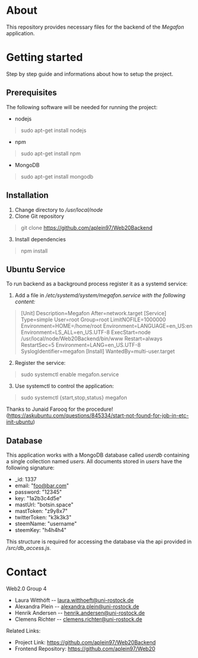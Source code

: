 # About 

This repository provides necessary files for the backend of the *Megafon* application.

# Getting started

Step by step guide and informations about how to setup the project.

## Prerequisites
The following software will be needed for running the project:
 - nodejs
> sudo apt-get install nodejs
- npm
> sudo apt-get install npm
- MongoDB
> sudo apt-get install mongodb

## Installation

 1. Change directory to */usr/local/node*
 2. Clone Git repository
 > git clone https://github.com/aplein97/Web20Backend
 3. Install dependencies
 > npm install

## Ubuntu Service
To run backend as a background process register it as a systemd service:
1. Add a file in */etc/systemd/system/megafon.service with the following content:*
>[Unit]
Description=Megafon
After=network.target
[Service]
Type=simple
User=root
Group=root
LimitNOFILE=1000000
Environment=HOME=/home/root
Environment=LANGUAGE=en_US:en
Environment=LS_ALL=en_US.UTF-8
ExecStart=node /usr/local/node/Web20Backend/bin/www
Restart=always
RestartSec=5
Environment=LANG=en_US.UTF-8
SyslogIdentifier=megafon
[Install]
WantedBy=multi-user.target
2. Register the service:
> sudo systemctl enable megafon.service
3. Use systemctl to control the application:
> sudo systemctl {start,stop,status} megafon

Thanks to Junaid Farooq for the procedure! (https://askubuntu.com/questions/845334/start-not-found-for-job-in-etc-init-ubuntu)

## Database
This application works with a MongoDB database called *userdb* containing a single collection named *users*. All documents stored in *users* have the following signature: 

 - _id: 1337
 - email: "foo@bar.com"
 - password: "12345"
 - key: "1a2b3c4d5e"
 - mastUrl: "botsin.space"
 - mastToken: "z9y8x7"
 - twitterToken: "k3k3k3"
 - steemName: "username"
 - steemKey: "h4h4h4"

This structure is required for accessing the database via the api provided in */src/db_access.js*.

# Contact
Web2.0 Group 4
 - Laura Witthöft -- laura.witthoeft@uni-rostock.de
 - Alexandra Plein -- alexandra.plein@uni-rostock.de
 - Henrik Andersen -- henrik.andersen@uni-rostock.de
 - Clemens Richter -- clemens.richter@uni-rostock.de
 
 Related Links:
 - Project Link: https://github.com/aplein97/Web20Backend
 - Frontend Repository: https://github.com/aplein97/Web20
